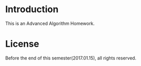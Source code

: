 # Introduction
 This is an Advanced Algorithm Homework.

# License
 Before the end of this semester(2017.01.15), all rights reserved.
 